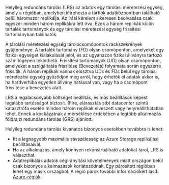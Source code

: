 Helyileg redundáns tárolás (LRS) az adatok egy tárolási méretezési egység, amely a régióban, amelyben létrehozta a tárfiók adatközpontban található belül háromszor replikálja. Az írási kérelem sikeresen beolvasása csak egyszer minden három replikákra lett írva. Ezek a három replikák külön tartalék tartományok és egy tárolási méretezési egység frissítési tartományban találhatók.

A tárolási méretezési egység tárolócsomópontok rackszekrények gyűjteménye. A tartalék tartomány (FD) olyan csomóponton, amelyeket egy fizikai egységet kialakulását jelöl, és az ugyanazon fizikai állványra tartozó számítógépen tekinthető. Frissítési tartományok (UD) olyan csomóponton, amelyeket a szolgáltatás frissítése (Bevezetés) folyamata során egyszerre frissítik. A három replikák vannak elosztva UDs és FDs belül egy tárolási méretezési egység győződjön meg arról, hogy érhetők el adatok akkor is, ha hardverhiba egyetlen állvány hatással van, vagy ha a csomópont frissítése a bevezetés alatt.

LRS a legalacsonyabb költséget beállítás, és más beállítások képest legalább tartósságot biztosít. (Fire, elárasztás stb) datacenter szintű katasztrófa esetén minden három replikák elveszett vagy helyreállíthatatlan lehet. Ennek a kockázatnak a mérséklése érdekében a legtöbb alkalmazás földrajzi redundáns tárolás (GRS) ajánlott.

Helyileg redundáns tárolás kívánatos bizonyos esetekben továbbra is lehet:

* Itt a legnagyobb maximális sávszélesség az Azure Storage replikálási beállításaival.
* Ha az alkalmazás, amely könnyen rekonstruálható adatokat tárol, LRS is választhat.
* Adatreplikálás adatok cégirányítási követelmények miatt országon belül csak bizonyos alkalmazások korlátozódnak. Egy párosított régióban lehet egy másik országból. A régió párok további információkért lásd: [Azure-régiók](https://azure.microsoft.com/regions/).